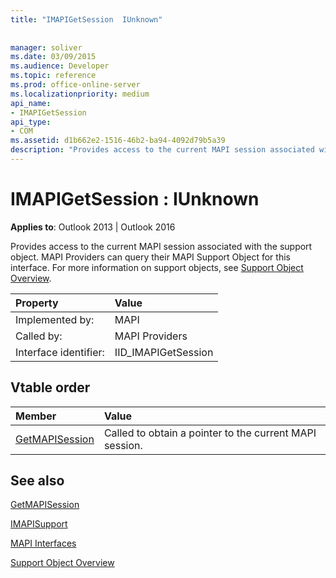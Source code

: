 ```yaml
---
title: "IMAPIGetSession  IUnknown"
 
 
manager: soliver
ms.date: 03/09/2015
ms.audience: Developer
ms.topic: reference
ms.prod: office-online-server
ms.localizationpriority: medium
api_name:
- IMAPIGetSession
api_type:
- COM
ms.assetid: d1b662e2-1516-46b2-ba94-4092d79b5a39
description: "Provides access to the current MAPI session associated with the support object. MAPI Providers can query their MAPI Support Object for this interface. For more information on support objects, see Support Object Overview."
---
```


# IMAPIGetSession : IUnknown

  
  
**Applies to**: Outlook 2013 | Outlook 2016 
  
Provides access to the current MAPI session associated with the support object. MAPI Providers can query their MAPI Support Object for this interface. For more information on support objects, see [Support Object Overview](support-object-overview.md).
  
|Property |Value |
|:-----|:-----|
|Implemented by:  <br/> |MAPI  <br/> |
|Called by:  <br/> |MAPI Providers  <br/> |
|Interface identifier:  <br/> |IID_IMAPIGetSession  <br/> |
   
## Vtable order

|Member |Value |
|:-----|:-----|
|[GetMAPISession](imapigetsession-getmapisession.md) <br/> |Called to obtain a pointer to the current MAPI session. |
   
## See also



[GetMAPISession](imapigetsession-getmapisession.md)
  
[IMAPISupport](imapisupportiunknown.md)


[MAPI Interfaces](mapi-interfaces.md)
  
[Support Object Overview](support-object-overview.md)

